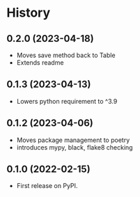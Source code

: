 # History
## 0.2.0 (2023-04-18)
* Moves save method back to Table
* Extends readme

## 0.1.3 (2023-04-13)
* Lowers python requirement to ^3.9

## 0.1.2 (2023-04-06)
* Moves package management to poetry
* introduces mypy, black, flake8 checking

## 0.1.0 (2022-02-15)
* First release on PyPI.
